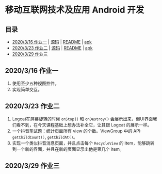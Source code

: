 # 移动互联网技术及应用 Android 开发


## 目录

* [2020/3/16 作业一](#2020316-作业一) | [源码](Homework1/) | [README](Homework1/README.md) | [apk](https://github.com/KagamineRinSuki/Android_Homework/releases/download/homework1_v2/Homework1.apk)
* [2020/3/23 作业二](#2020323-作业二) | [源码](Homework2/) | [README](Homework2/README.md) | [apk](https://github.com/KagamineRinSuki/Android_Homework/releases/download/homework2_v1/Homework2.apk)
* [2020/3/29 作业三](#2020329-作业三)

## 2020/3/16 作业一

1. 使用至少五种视图控件。
2. 实现简单交互。

## 2020/3/23 作业二

1. Logcat在屏幕旋转的时候 `onStop()` 和 `onDestroy()` 会展示出来，但UI界面我们看不到，在今天课程基础上想办法补全它，让其跟 Logcat 的展示一样。
2. 一个抖音笔试题：统计页面所有 view 的个数。ViewGroup 中的 API: `getChildCount()`, `getChildAt()`。
3. 实现一个类似抖音消息页面，并且点击每个 `RecycleView` 的 item，能够跳转到一个新的界面，并且在新的页面显示出他是第几个 item。

## 2020/3/29 作业三

